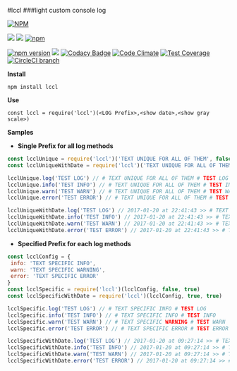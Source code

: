 #lccl
###light custom console log

[![NPM](https://nodei.co/npm/lccl.png?downloads=true&downloadRank=true&stars=true)](https://nodei.co/npm/lccl/)

[![](https://img.shields.io/badge/autor-Marco%20Somma-lightgrey.svg?style=flat)](https://www.npmjs.com/~marcosomma) [![](https://img.shields.io/badge/license-ISC-blue.svg?style=flat)](https://www.npmjs.com/package/lccl) [![npm](https://img.shields.io/npm/dm/lccl.svg)](https://www.npmjs.com/package/lccl)

[![npm version](https://badge.fury.io/js/lccl.svg)](http://badge.fury.io/js/lccl) [![](https://img.shields.io/badge/version-STABLE-brightgreen.svg)](https://www.npmjs.com/package/lccl) [![Codacy Badge](https://api.codacy.com/project/badge/grade/a2ee79ed96884b899115ae44106537f8)](https://www.codacy.com/app/makso1979/lccl) [![Code Climate](https://codeclimate.com/github/marcosomma/lccl/badges/gpa.svg)](https://codeclimate.com/github/marcosomma/lccl) [![Test Coverage](https://codeclimate.com/github/marcosomma/lccl/badges/coverage.svg)](https://codeclimate.com/github/marcosomma/lccl) [![CircleCI branch](https://img.shields.io/circleci/project/marcosomma/lccl/master.svg)](https://circleci.com/gh/marcosomma/lccl/tree/master)

**Install**

`npm install lccl `

**Use**

`const lccl = require('lccl')(<LOG Prefix>,<show date>,<show gray scale>)`

**Samples**

- **Single Prefix for all log methods**
```javascript
const lcclUnique = require('lccl')('TEXT UNIQUE FOR ALL OF THEM', false, true)
const lcclUniqueWithDate = require('lccl')('TEXT UNIQUE FOR ALL OF THEM',true, true)

lcclUnique.log('TEST LOG') // # TEXT UNIQUE FOR ALL OF THEM # TEST LOG
lcclUnique.info('TEST INFO') // # TEXT UNIQUE FOR ALL OF THEM # TEST INFO
lcclUnique.warn('TEST WARN') // # TEXT UNIQUE FOR ALL OF THEM # TEST WARN
lcclUnique.error('TEST ERROR') // # TEXT UNIQUE FOR ALL OF THEM # TEST ERROR

lcclUniqueWithDate.log('TEST LOG') // 2017-01-20 at 22:41:43 >> # TEXT SPECIFIC INFO # TEST LOG
lcclUniqueWithDate.info('TEST INFO') // 2017-01-20 at 22:41:43 >> # TEXT SPECIFIC INFO # TEST INFO
lcclUniqueWithDate.warn('TEST WARN') // 2017-01-20 at 22:41:43 >> # TEXT SPECIFIC INFO # TEST WARN
lcclUniqueWithDate.error('TEST ERROR') // 2017-01-20 at 22:41:43 >> # TEXT SPECIFIC INFO # TEST ERROR

```


- **Specified Prefix for each log methods**
```javascript
const lcclConfig = {
 info: 'TEXT SPECIFIC INFO',
 warn: 'TEXT SPECIFIC WARNING',
 error: 'TEXT SPECIFIC ERROR'
}
const lcclSpecific = require('lccl')(lcclConfig, false, true)
const lcclSpecificWithDate = require('lccl')(lcclConfig, true, true)

lcclSpecific.log('TEST LOG') // # TEXT SPECIFIC INFO # TEST LOG
lcclSpecific.info('TEST INFO') // # TEXT SPECIFIC INFO # TEST INFO
lcclSpecific.warn('TEST WARN') // # TEXT SPECIFIC WARNING # TEST WARN
lcclSpecific.error('TEST ERROR') // # TEXT SPECIFIC ERROR # TEST ERROR

lcclSpecificWithDate.log('TEST LOG') // 2017-01-20 at 09:27:14 >> # TEXT SPECIFIC INFO # TEST LOG
lcclSpecificWithDate.info('TEST INFO') // 2017-01-20 at 09:27:14 >> # TEXT SPECIFIC INFO # TEST INFO
lcclSpecificWithDate.warn('TEST WARN') // 2017-01-20 at 09:27:14 >> # TEXT SPECIFIC WARNING # TEST WARN
lcclSpecificWithDate.error('TEST ERROR') // 2017-01-20 at 09:27:14 >> # TEXT SPECIFIC ERROR # TEST ERROR

```
